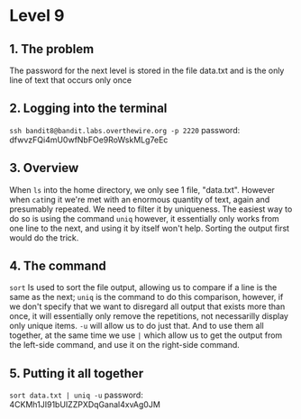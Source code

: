 # Level 9

## 1. The problem

The password for the next level is stored in the file data.txt and is the only line of text that occurs only once

## 2. Logging into the terminal

`ssh bandit8@bandit.labs.overthewire.org -p 2220`
password: dfwvzFQi4mU0wfNbFOe9RoWskMLg7eEc

## 3. Overview

When `ls` into the home directory, we only see 1 file, "data.txt". However when `cat`ing it we're met with an enormous quantity of text, again and presumably repeated. We need to filter it by uniqueness.
The easiest way to do so is using the command `uniq` however, it essentially only works from one line to the next, and using it by itself won't help.
Sorting the output first would do the trick.

## 4. The command

`sort` Is used to sort the file output, allowing us to compare if a line is the same as the next; `uniq` is the command to do this comparison, however, if we don't specify that we want to disregard all output that exists more than once, it will essentially only remove the repetitions, not necessarilly display only unique items.
`-u` will allow us to do just that.
And to use them all together, at the same time we use `|` which allow us to get the output from the left-side command, and use it on the right-side command.

## 5. Putting it all together

`sort data.txt | uniq -u`
password: 4CKMh1JI91bUIZZPXDqGanal4xvAg0JM
